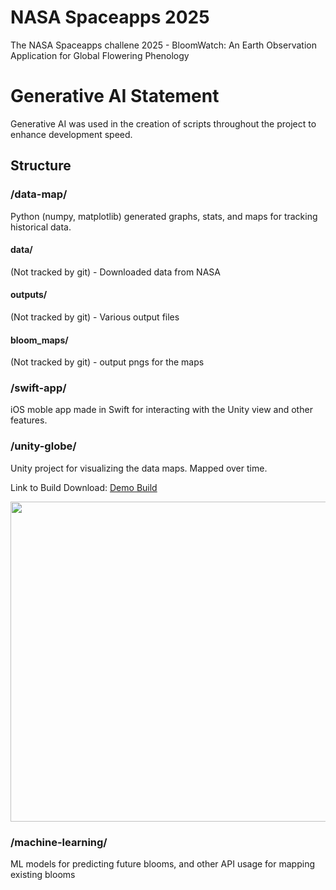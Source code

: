 # NASA Spaceapps 2025
The NASA Spaceapps challene 2025 - BloomWatch: An Earth Observation Application for Global Flowering Phenology
# Generative AI Statement
Generative AI was used in the creation of scripts throughout the project to enhance development speed.
## Structure
### /data-map/
Python (numpy, matplotlib) generated graphs, stats, and maps for tracking historical data.
#### data/
(Not tracked by git) - Downloaded data from NASA
#### outputs/
(Not tracked by git) - Various output files
#### bloom_maps/
(Not tracked by git) - output pngs for the maps

### /swift-app/
iOS moble app made in Swift for interacting with the Unity view and other features.

### /unity-globe/
Unity project for visualizing the data maps. Mapped over time.

Link to Build Download:
[Demo Build](https://drive.google.com/file/d/1lWNwJRVARqSma0tV0p9xSIEqrFammwpT/view?usp=sharing)

<img src="Demo.gif" width="512">

### /machine-learning/
ML models for predicting future blooms, and other API usage for mapping existing blooms
